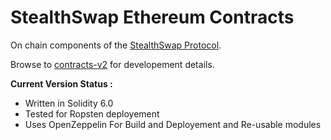 # StealthSwap Ethereum Contracts

On chain components of the [StealthSwap Protocol](https://stealthswap.org).

Browse to [contracts-v2](contracts-v2/) for developement details.

**Current Version Status :**

* Written in Solidity 6.0
* Tested for Ropsten deployement
* Uses OpenZeppelin For Build and Deployement and Re-usable modules
